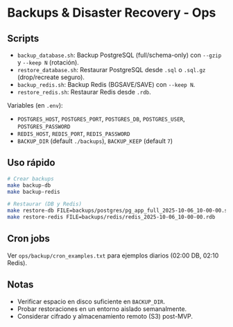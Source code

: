 # Backups & Disaster Recovery - Ops

## Scripts
- `backup_database.sh`: Backup PostgreSQL (full/schema-only) con `--gzip` y `--keep N` (rotación).
- `restore_database.sh`: Restaurar PostgreSQL desde `.sql` o `.sql.gz` (drop/recreate seguro).
- `backup_redis.sh`: Backup Redis (BGSAVE/SAVE) con `--keep N`.
- `restore_redis.sh`: Restaurar Redis desde `.rdb`.

Variables (en `.env`):
- `POSTGRES_HOST`, `POSTGRES_PORT`, `POSTGRES_DB`, `POSTGRES_USER`, `POSTGRES_PASSWORD`
- `REDIS_HOST`, `REDIS_PORT`, `REDIS_PASSWORD`
- `BACKUP_DIR` (default `./backups`), `BACKUP_KEEP` (default `7`)

## Uso rápido
```bash
# Crear backups
make backup-db
make backup-redis

# Restaurar (DB y Redis)
make restore-db FILE=backups/postgres/pg_app_full_2025-10-06_10-00-00.sql.gz
make restore-redis FILE=backups/redis/redis_2025-10-06_10-00-00.rdb
```

## Cron jobs
Ver `ops/backup/cron_examples.txt` para ejemplos diarios (02:00 DB, 02:10 Redis).

## Notas
- Verificar espacio en disco suficiente en `BACKUP_DIR`.
- Probar restoraciones en un entorno aislado semanalmente.
- Considerar cifrado y almacenamiento remoto (S3) post-MVP.
